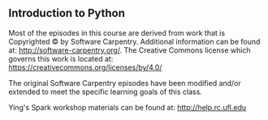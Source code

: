 ## Introduction to Python

  Most of the episodes in this course are derived from work that is Copyrighted © by Software Carpentry.  Additional information can be
  found at: http://software-carpentry.org/.  The Creative Commons license which governs this work is located at:
  https://creativecommons.org/licenses/by/4.0/ 
  
  The original Software Carpentry episodes have been modified and/or extended to meet the specific learning goals of this class.

  Ying's Spark workshop materials can be found at: http://help.rc.ufl.edu
  
